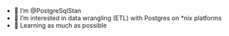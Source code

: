 - 👋 I’m @PostgreSqlStan
- 👀 I’m interested in data wrangling (ETL) with Postgres on \*nix platforms
- 🌱 Learning as much as possible


<!---
PostgreSqlStan/PostgreSqlStan is a ✨ special ✨ repository because its `README.md` (this file) appears on your GitHub profile.
You can click the Preview link to take a look at your changes.
--->
